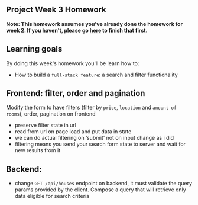 ## Project Week 3 Homework

**Note: This homework assumes you've already done the homework for week 2. If you haven't, please go [here](week2.md) to finish that first.**

## Learning goals

By doing this week's homework you'll be learn how to:

- How to build a `full-stack feature`: a search and filter functionality

## Frontend: filter, order and pagination

Modify the form to have filters (filter by `price`, `location` and `amount of rooms`), order, pagination on frontend

- preserve filter state in url
- read from url on page load and put data in state
- we can do actual filtering on ‘submit’ not on input change as i did
- filtering means you send your search form state to server and wait for new results from it

## Backend:

- change `GET /api/houses` endpoint on backend, it must validate the query params provided by the client. Compose a query that will retrieve only data eligible for search criteria
